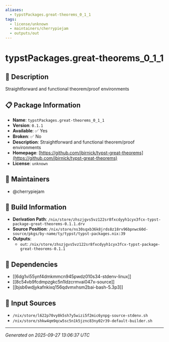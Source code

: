```yaml
---
aliases:
  - typstPackages.great-theorems_0_1_1
tags:
  - license/unknown
  - maintainers/cherrypiejam
  - outputs/out
---
```


# typstPackages.great-theorems_0_1_1

## 📝 Description

Straightforward and functional theorem/proof environments

## 📋 Package Information

- **Name**: `typstPackages.great-theorems_0_1_1`
- **Version**: `0.1.1`
- **Available**: ✅ Yes
- **Broken**: ✅ No
- **Description**: Straightforward and functional theorem/proof environments
- **Homepage**: [https://github.com/jbirnick/typst-great-theorems](https://github.com/jbirnick/typst-great-theorems)
- **License**: `unknown`
## 👥 Maintainers

- @cherrypiejam


## 🔧 Build Information

- **Derivation Path**: `/nix/store/zhszjgvs5vz122sr8fxcdyyh1cyx3fcx-typst-package-great-theorems-0.1.1.drv`
- **Source Position**: `/nix/store/ns30sqxb36k8jrds8z18rv96bpnwc60d-source/pkgs/by-name/ty/typst/typst-packages.nix:39`
- **Outputs**:
  - `out`:  `/nix/store/zhszjgvs5vz122sr8fxcdyyh1cyx3fcx-typst-package-great-theorems-0.1.1`

## 🔗 Dependencies

- [[6dg1vi55ynf4dmkmmcn945pwdz010s34-stdenv-linux]]
- [[8c54vb9fcdmpzgkc5n1ldzcrmvai047x-source]]
- [[bjsb6wdjykafnkixq156qdvmxhsm2bai-bash-5.3p3]]

## 📁 Input Sources

- `/nix/store/l622p70vy8k5sh7y5wizi5f2mic6ynpg-source-stdenv.sh`
- `/nix/store/shkw4qm9qcw5sc5n1k5jznc83ny02r39-default-builder.sh`

---
*Generated on 2025-09-27 13:06:37 UTC*
